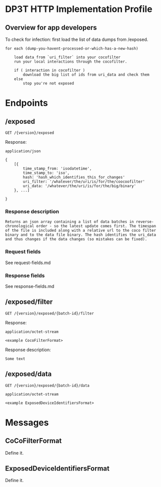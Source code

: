 # DP3T HTTP Implementation Profile

## Overview for app developers

To check for infection: first load the list of data dumps from /exposed.

	for each (dump-you-havent-processed-or-which-has-a-new-hash)

		load data from `uri_filter` into your cocofilter
		run your local interactions through the cocofilter.

		if ( interaction in cocofilter )
			download the big list of ids from uri_data and check them
		else
			stop you're not exposed

# Endpoints

## /exposed

	GET /{version}/exposed

Response:

	application/json

	{
		[{
			time_stamp_from: 'isodatetime',
			time_stamp_to: 'iso',
			hash: 'hash_which_identifies_this_for_changes'
			uri_filter: '/whatever/the/uri/is/for/the/coocoofilter'
			uri_data: '/whatever/the/uri/is/for/the/big/binary'
		}, ...]

	}

### Response description

	Returns an json array containing a list of data batches in reverse-chronological order - so the latest update comes first. The timespan of the file is included along with a relative url to the coco filter binary and to the data file binary. The hash identifies the uri_data and thus changes if the data changes (so mistakes can be fixed).

### Request fields

See request-fields.md

### Response fields

See response-fields.md

## /exposed/filter

	GET /{version}/exposed/{batch-id}/filter

Response:

	application/octet-stream

	<example CocoFilterFormat>

Response description:

	Some text


## /exposed/data

	GET /{version}/exposed/{batch-id}/data

	application/octet-stream

	<example ExposedDeviceIdentifiersFormat>


# Messages

## CoCoFilterFormat

Define it.

## ExposedDeviceIdentifiersFormat

Define it.


